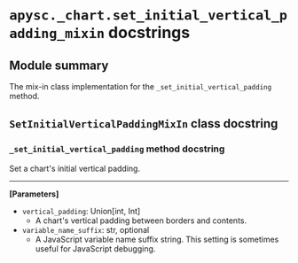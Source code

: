 # `apysc._chart.set_initial_vertical_padding_mixin` docstrings

## Module summary

The mix-in class implementation for the `_set_initial_vertical_padding` method.

## `SetInitialVerticalPaddingMixIn` class docstring

### `_set_initial_vertical_padding` method docstring

Set a chart's initial vertical padding.<hr>

**[Parameters]**

- `vertical_padding`: Union[int, Int]
  - A chart's vertical padding between borders and contents.
- `variable_name_suffix`: str, optional
  - A JavaScript variable name suffix string. This setting is sometimes useful for JavaScript debugging.